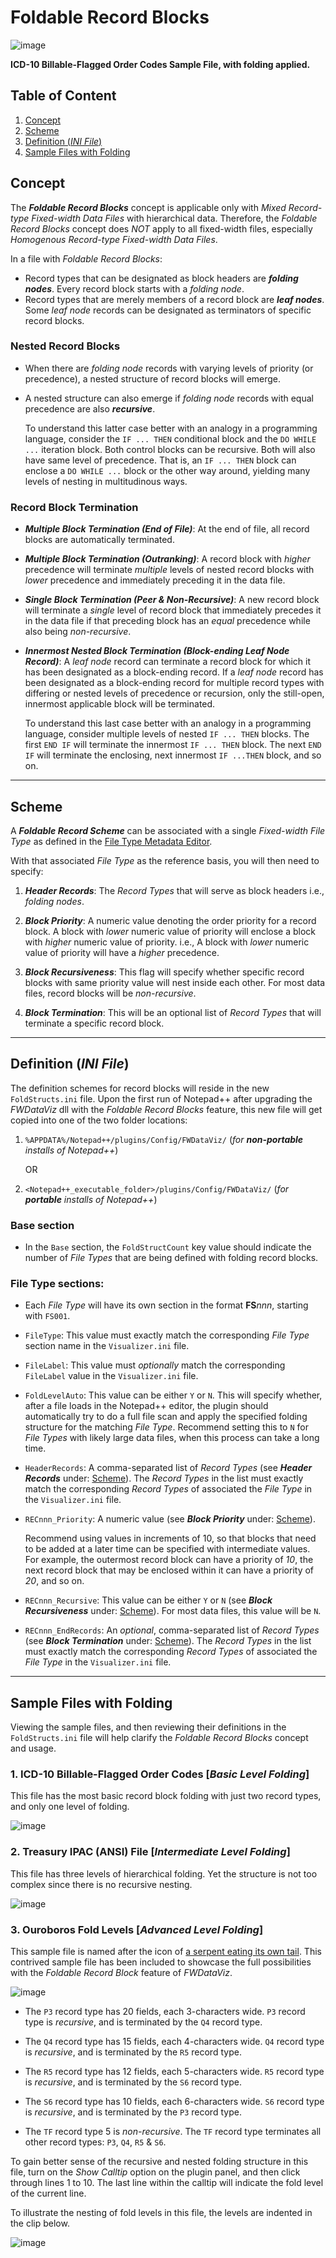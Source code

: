# Foldable Record Blocks

![image](https://raw.githubusercontent.com/shriprem/FWDataViz/master/images/foldable_orders_file.png)

**ICD-10 Billable-Flagged Order Codes Sample File, with folding applied.**

## Table of Content
1. [Concept](#Concept)
2. [Scheme](#Scheme)
3. [Definition (_INI File_)](#Definition-INI-File)
4. [Sample Files with Folding](#Sample-Files-with-Folding)

## Concept
The **_Foldable Record Blocks_** concept is applicable only with _Mixed Record-type Fixed-width Data Files_ with hierarchical data. Therefore, the _Foldable Record Blocks_ concept does _NOT_ apply to all fixed-width files, especially _Homogenous Record-type Fixed-width Data Files_.

In a file with _Foldable Record Blocks_:
* Record types that can be designated as block headers are **_folding nodes_**. Every record block starts with a _folding node_.
* Record types that are merely members of a record block are **_leaf nodes_**. Some _leaf node_ records can be designated as terminators of specific record blocks.

### Nested Record Blocks
* When there are _folding node_ records with varying levels of priority (or precedence), a nested structure of record blocks will emerge.

* A nested structure can also emerge if _folding node_ records with equal precedence are also **_recursive_**.

  To understand this latter case better with an analogy in a programming language, consider the `IF ... THEN` conditional block and the `DO WHILE ...` iteration block. Both control blocks can be recursive. Both will also have same level of precedence. That is, an `IF ... THEN` block can enclose a `DO WHILE ...` block or the other way around, yielding many levels of nesting in multitudinous ways.

### Record Block Termination
* **_Multiple Block Termination (End of File)_**: At the end of file, all record blocks are automatically terminated.

* **_Multiple Block Termination (Outranking)_**: A record block with _higher_ precedence will terminate _multiple_ levels of nested record blocks with _lower_ precedence and immediately preceding it in the data file.

* **_Single Block Termination (Peer & Non-Recursive)_**: A new record block will terminate a _single_ level of record block that immediately precedes it in the data file if that preceding block has an _equal_ precedence while also being _non-recursive_.

* **_Innermost Nested Block Termination (Block-ending Leaf Node Record)_**: A _leaf node_ record can terminate a record block for which it has been designated as a block-ending record. If a _leaf node_ record has been designated as a block-ending record for multiple record types with differing or nested levels of precedence or recursion, only the still-open, innermost applicable block will be terminated.

  To understand this last case better with an analogy in a programming language, consider multiple levels of nested `IF ... THEN` blocks. The first `END IF` will terminate the innermost `IF ... THEN` block. The next `END IF` will terminate the enclosing, next innermost `IF ...THEN` block, and so on.

---

## Scheme
A **_Foldable Record Scheme_** can be associated with a single _Fixed-width File Type_ as defined in the [File Type Metadata Editor](https://github.com/shriprem/FWDataViz/blob/master/docs/file_type_config_dialog.md).

With that associated _File Type_ as the reference basis, you will then need to specify:
1. **_Header Records_**: The _Record Types_ that will serve as block headers i.e., _folding nodes_.

2. **_Block Priority_**: A numeric value denoting the order priority for a record block. A block with _lower_ numeric value of priority will enclose a block with _higher_ numeric value of priority. i.e., A block with _lower_ numeric value of priority will have a _higher_ precedence.

3. **_Block Recursiveness_**: This flag will specify whether specific record blocks with same priority value will nest inside each other. For most data files, record blocks will be _non-recursive_.

4. **_Block Termination_**: This will be an optional list of _Record Types_ that will terminate a specific record block.


---

## Definition (_INI File_)
The definition schemes for record blocks will reside in the new `FoldStructs.ini` file. Upon the first run of Notepad++ after upgrading the _FWDataViz_ dll with the _Foldable Record Blocks_ feature, this new file will get copied into one of the two folder locations:
1. `%APPDATA%/Notepad++/plugins/Config/FWDataViz/` (_for **non-portable** installs of Notepad++_)

    OR

2. `<Notepad++_executable_folder>/plugins/Config/FWDataViz/` (_for **portable** installs of Notepad++_)


### Base section
* In the `Base` section, the `FoldStructCount` key value should indicate the number of _File Types_ that are being defined with folding record blocks.


### File Type sections:
* Each _File Type_ will have its own section in the format **FS**_nnn_, starting with `FS001`.

* `FileType`: This value must exactly match the corresponding _File Type_ section name in the `Visualizer.ini` file.

* `FileLabel`: This value must _optionally_ match the corresponding `FileLabel` value in the `Visualizer.ini` file.

* `FoldLevelAuto`: This value can be either `Y` or `N`. This will specify whether, after a file loads in the Notepad++ editor, the plugin should automatically try to do a full file scan and apply the specified folding structure for the matching _File Type_. Recommend setting this to `N` for _File Types_ with likely large data files, when this process can take a long time.

* `HeaderRecords`: A comma-separated list of _Record Types_ (see **_Header Records_** under: [Scheme](#scheme)). The _Record Types_ in the list must exactly match the corresponding _Record Types_ of associated the _File Type_ in the `Visualizer.ini` file.

* `RECnnn_Priority`: A numeric value (see **_Block Priority_** under: [Scheme](#scheme)).

  Recommend using values in increments of  10, so that blocks that need to be added at a later time can be specified with intermediate values. For example, the outermost record block can have a priority of _10_, the next record block that may be enclosed within it can have a priority of _20_, and so on.

* `RECnnn_Recursive`: This value can be either `Y` or `N` (see **_Block Recursiveness_** under: [Scheme](#scheme)). For most data files, this value will be `N`.


* `RECnnn_EndRecords`: An _optional_, comma-separated list of _Record Types_ (see **_Block Termination_** under: [Scheme](#scheme)). The _Record Types_ in the list must exactly match the corresponding _Record Types_ of associated the _File Type_ in the `Visualizer.ini` file.

---

## Sample Files with Folding
Viewing the sample files, and then reviewing their definitions in the `FoldStructs.ini` file will help clarify the _Foldable Record Blocks_ concept and usage.

### 1. ICD-10 Billable-Flagged Order Codes [_Basic Level Folding_]
This file has the most basic record block folding with just two record types, and only one level of folding.

![image](https://raw.githubusercontent.com/shriprem/FWDataViz/master/images/foldable_orders_file.png)



### 2. Treasury IPAC (ANSI) File [_Intermediate Level Folding_]
This file has three levels of hierarchical folding. Yet the structure is not too complex since there is no recursive nesting.

![image](https://raw.githubusercontent.com/shriprem/FWDataViz/master/images/foldable_ipac_file.png)


### 3. Ouroboros Fold Levels [_Advanced Level Folding_]
This sample file is named after the icon of [a serpent eating its own tail](https://en.wikipedia.org/wiki/Ouroboros). This contrived sample file has been included to showcase the full possibilities with the _Foldable Record Block_ feature of _FWDataViz_.

![image](https://raw.githubusercontent.com/shriprem/FWDataViz/master/images/foldable_ouroboros_file.png)

* The `P3` record type has 20 fields, each 3-characters wide. `P3` record type is _recursive_, and is terminated by the `Q4` record type.

* The `Q4` record type has 15 fields, each 4-characters wide. `Q4` record type is _recursive_, and is terminated by the `R5` record type.

* The `R5` record type has 12 fields, each 5-characters wide. `R5` record type is _recursive_, and is terminated by the `S6` record type.

* The `S6` record type has 10 fields, each 6-characters wide. `S6` record type is _recursive_, and is terminated by the `P3` record type.

* The `TF` record type 5 is _non-recursive_. The `TF` record type terminates all other record types: `P3`, `Q4`, `R5` & `S6`.

To gain better sense of the recursive and nested folding structure in this file, turn on the _Show Calltip_ option on the plugin panel, and then click through lines 1 to 10. The last line within the calltip will indicate the fold level of the current line.

To illustrate the nesting of fold levels in this file, the levels are indented in the clip below.

![image](https://raw.githubusercontent.com/shriprem/FWDataViz/master/images/foldable_ouroboros_indented.png)



